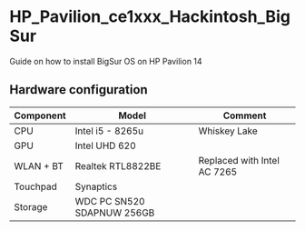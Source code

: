 # HP_Pavilion_ce1xxx_Hackintosh_BigSur
Guide on how to install BigSur OS on HP Pavilion 14 

## Hardware configuration
| Component | Model | Comment |
| --- | --- | --- |
| CPU | Intel i5 - 8265u | Whiskey Lake|
| GPU | Intel UHD 620 | 
| WLAN + BT | Realtek RTL8822BE | Replaced with Intel AC 7265 |
| Touchpad | Synaptics |
|Storage | WDC PC SN520 SDAPNUW 256GB | 
